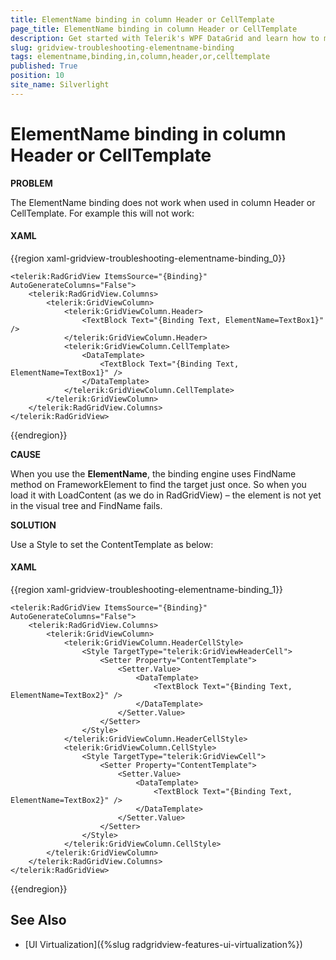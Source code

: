 ```yaml
---
title: ElementName binding in column Header or CellTemplate
page_title: ElementName binding in column Header or CellTemplate
description: Get started with Telerik's WPF DataGrid and learn how to make the ElementName binding work when used in column Header or CellTemplate.
slug: gridview-troubleshooting-elementname-binding
tags: elementname,binding,in,column,header,or,celltemplate
published: True
position: 10
site_name: Silverlight
---
```


# ElementName binding in column Header or CellTemplate

__PROBLEM__

The ElementName binding does not work when used in column Header or CellTemplate. For example this will not work:

#### __XAML__


{{region xaml-gridview-troubleshooting-elementname-binding_0}}
	<TextBox x:Name="TextBox1" Text="Type something" />
	
	<telerik:RadGridView ItemsSource="{Binding}" AutoGenerateColumns="False">
	    <telerik:RadGridView.Columns>
	        <telerik:GridViewColumn>
	            <telerik:GridViewColumn.Header>
	                <TextBlock Text="{Binding Text, ElementName=TextBox1}" />
	            </telerik:GridViewColumn.Header>
	            <telerik:GridViewColumn.CellTemplate>
	                <DataTemplate>
	                    <TextBlock Text="{Binding Text, ElementName=TextBox1}" />
	                </DataTemplate>
	            </telerik:GridViewColumn.CellTemplate>
	        </telerik:GridViewColumn>
	    </telerik:RadGridView.Columns>
	</telerik:RadGridView>
{{endregion}}

__CAUSE__

When you use the __ElementName__, the binding engine uses FindName method on FrameworkElement to find the target just once.
So when you load it with LoadContent (as we do in RadGridView) – the element is not yet in the visual tree and FindName fails.

__SOLUTION__

Use a Style to set the ContentTemplate as below:

#### __XAML__

{{region xaml-gridview-troubleshooting-elementname-binding_1}}
	<TextBox x:Name="TextBox2" Text="Type something" />
	
	<telerik:RadGridView ItemsSource="{Binding}" AutoGenerateColumns="False">
	    <telerik:RadGridView.Columns>
	        <telerik:GridViewColumn>
	            <telerik:GridViewColumn.HeaderCellStyle>
	                <Style TargetType="telerik:GridViewHeaderCell">
	                    <Setter Property="ContentTemplate">
	                        <Setter.Value>
	                            <DataTemplate>
	                                <TextBlock Text="{Binding Text, ElementName=TextBox2}" />
	                            </DataTemplate>
	                        </Setter.Value>
	                    </Setter>
	                </Style>
	            </telerik:GridViewColumn.HeaderCellStyle>
	            <telerik:GridViewColumn.CellStyle>
	                <Style TargetType="telerik:GridViewCell">
	                    <Setter Property="ContentTemplate">
	                        <Setter.Value>
	                            <DataTemplate>
	                                <TextBlock Text="{Binding Text, ElementName=TextBox2}" />
	                            </DataTemplate>
	                        </Setter.Value>
	                    </Setter>
	                </Style>
	            </telerik:GridViewColumn.CellStyle>
	        </telerik:GridViewColumn>
	    </telerik:RadGridView.Columns>
	</telerik:RadGridView>
{{endregion}}

## See Also

 * [UI Virtualization]({%slug radgridview-features-ui-virtualization%})
